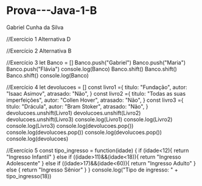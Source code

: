 # Prova---Java-1-B
Gabriel Cunha da Silva

//Exercício 1
Alternativa D


//Exercício 2
Alternativa B


//Exercício 3
let Banco = []
Banco.push("Gabriel")
Banco.push("Maria")
Banco.push("Flávia")
console.log(Banco)
Banco.shift()
Banco.shift()
Banco.shift()
console.log(Banco)


//Exercício 4
let devolucoes = []
const livro1 ={
  titulo: "Fundação",
  autor: "Isaac Asimov",
  atrasado: "Não",
}
const livro2 ={
  titulo: "Todas as suas imperfeições",
  autor: "Collen Hover",
  atrasado: "Não",
}
const livro3 ={
  titulo: "Drácula",
  autor: "Bram Stoker",
  atrasado: "Não",
}
devolucoes.unshift(Livro1)
devolucoes.unshift(Livro2)
devolucoes.unshift(Livro3)
console.log(Livro1)
console.log(Livro2)
console.log(Livro3)
console.log(devolucoes.pop())
console.log(devolucoes.pop())
console.log(devolucoes.pop())
console.log(devolucoes)


//Exercício 5
const tipo_ingresso = function(idade) {
  if (idade<12){
    return "Ingresso Infantil"
  } else if ((idade>11)&&(idade<18)){
    return "Ingresso Adolescente"
  } else if ((idade>17)&&(idade<60)){
    return "Ingresso Adulto"
  } else {
    return "Ingresso Sênior"
  }
}
console.log("Tipo de ingresso: " + tipo_ingresso(18))

